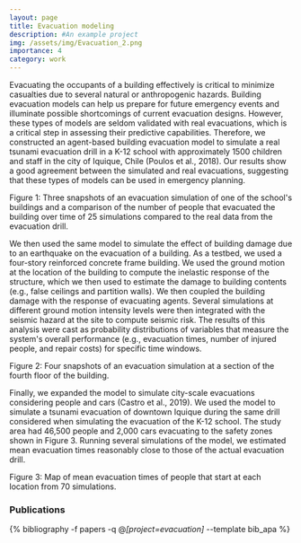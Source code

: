 ```yaml
---
layout: page
title: Evacuation modeling
description: #An example project
img: /assets/img/Evacuation_2.png
importance: 4
category: work
---
```


Evacuating the occupants of a building effectively is critical to minimize casualties due to several natural or anthropogenic hazards. Building evacuation models can help us prepare for future emergency events and illuminate possible shortcomings of current evacuation designs. However, these types of models are seldom validated with real evacuations, which is a critical step in assessing their predictive capabilities. Therefore, we constructed an agent-based building evacuation model to simulate a real tsunami evacuation drill in a K-12 school with approximately 1500 children and staff in the city of Iquique, Chile (Poulos et al., 2018). Our results show a good agreement between the simulated and real evacuations, suggesting that these types of models can be used in emergency planning.

<div class="row">
    <div class="col-sm mt-3 mt-md-0 text-center">
        <img class="img-fluid rounded z-depth-1" src="{{ '/assets/img/Evacuation_Victoria.svg' | relative_url }}" alt="" title="Figure 1"/>
    </div>
</div>
<div class="caption">
    Figure 1: Three snapshots of an evacuation simulation of one of the school's buildings and a comparison of the number of people that evacuated the building over time of 25 simulations compared to the real data from the evacuation drill.
</div>

We then used the same model to simulate the effect of building damage due to an earthquake on the evacuation of a building. As a testbed, we used a four-story reinforced concrete frame building. We used the ground motion at the location of the building to compute the inelastic response of the structure, which we then used to estimate the damage to building contents (e.g., false ceilings and partition walls). We then coupled the building damage with the response of evacuating agents. Several simulations at different ground motion intensity levels were then integrated with the seismic hazard at the site to compute seismic risk. The results of this analysis were cast as probability distributions of variables that measure the system's overall performance (e.g., evacuation times, number of injured people, and repair costs) for specific time windows.

<div class="row">
    <div class="col-sm mt-3 mt-md-0 text-center">
        <img class="img-fluid rounded z-depth-1" src="{{ '/assets/img/3Devacuation.png' | relative_url }}" alt="" title="Figure 2"/>
    </div>
</div>
<div class="caption">
    Figure 2: Four snapshots of an evacuation simulation at a section of the fourth floor of the building.
</div>

Finally, we expanded the model to simulate city-scale evacuations considering people and cars (Castro et al., 2019). We used the model to simulate a tsunami evacuation of downtown Iquique during the same drill considered when simulating the evacuation of the K-12 school. The study area had 46,500 people and 2,000 cars evacuating to the safety zones shown in Figure 3. Running several simulations of the model, we estimated mean evacuation times reasonably close to those of the actual evacuation drill.



<div class="row">
    <div class="col-sm mt-3 mt-md-0 text-center">
        <img class="img-fluid rounded z-depth-1" src="{{ '/assets/img/Iquique.svg' | relative_url }}" alt="" title="Figure 3"/>
    </div>
</div>
<div class="caption">
    Figure 3: Map of mean evacuation times of people that start at each location from 70 simulations.
</div>









<div class="publications">

<h3>Publications</h3>

{% bibliography -f papers -q @*[project=evacuation]* --template bib_apa %}

</div>
